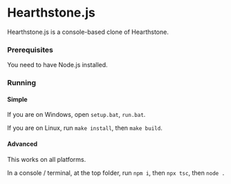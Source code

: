 # Hearthstone.js

Hearthstone.js is a console-based clone of Hearthstone.

### Prerequisites
You need to have Node.js installed.

### Running
#### Simple
If you are on Windows, open `setup.bat`, `run.bat`.

If you are on Linux, run `make install`, then `make build`.

#### Advanced
This works on all platforms.

In a console / terminal, at the top folder, run `npm i`, then `npx tsc`, then `node .`